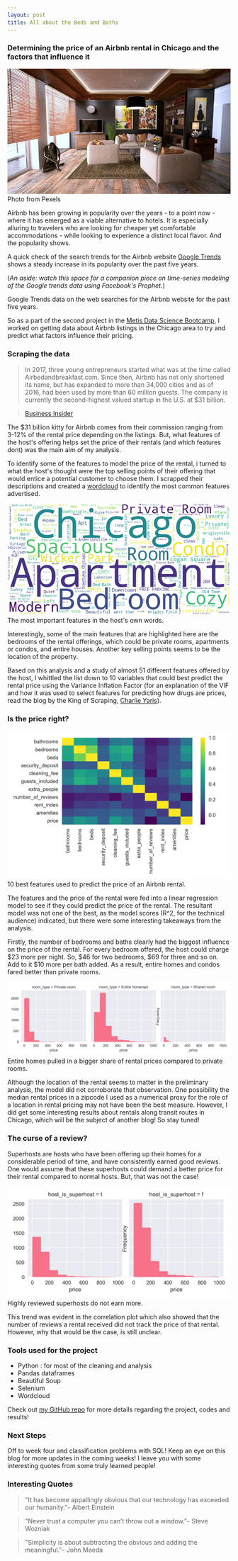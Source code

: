 ```yaml
---
layout: post
title: All about the Beds and Baths
---
```

### Determining the price of an Airbnb rental in Chicago and the factors that influence it
![Airbnb](/images/blog3/pexels-photo-276724.jpeg)
Photo from Pexels

Airbnb has been growing in popularity over the years - to a point now - where it has emerged as a viable alternative to hotels. It is especially alluring to travelers who are looking for cheaper yet comfortable accommodations - while looking to experience a distinct local flavor. And the popularity shows.

A quick check of the search trends for the Airbnb website [Google Trends](https://trends.google.com/trends/?geo=US) shows a steady increase in its popularity over the past five years.

(*An aside: watch this space for a companion piece on time-series modeling of the Google trends data using Facebook's Prophet.*)

<script type="text/javascript" src="https://ssl.gstatic.com/trends_nrtr/1544_RC05/embed_loader.js"></script> <script type="text/javascript"> trends.embed.renderExploreWidget("TIMESERIES", {"comparisonItem":[{"keyword":"/m/0svqyn7","geo":"US","time":"today 5-y"},{"keyword":"/m/025ypk","geo":"US","time":"today 5-y"}],"category":0,"property":""}, {"exploreQuery":"date=today%205-y&geo=US&q=%2Fm%2F0svqyn7,%2Fm%2F025ypk","guestPath":"https://trends.google.com:443/trends/embed/"}); </script>
Google Trends data on the web searches for the Airbnb website for the past five years.

So as a part of the second project in the [Metis Data Science Bootcamp](https://www.thisismetis.com/data-science-bootcamps?gclid=EAIaIQobChMI49W6ofuJ3gIVFY7ICh3aFg4QEAAYASAAEgJsevD_BwE), I worked on getting data about Airbnb listings in the Chicago area to try and predict what factors influence their pricing.

### Scraping the data

>In 2017, three young entrepreneurs started what was at the time called Airbedandbreakfast.com. Since then, Airbnb has not only shortened its name, but has expanded to more than 34,000 cities and as of 2016, had been used by more than 60 million guests. The company is currently the second-highest valued startup in the U.S. at $31 billion.

>[Business Insider](https://www.businessinsider.com/brian-chesky-airbnb-ceo-life-story-photos-2017-7#along-with-a-third-cofounder-nathan-blecharczyk-gebbia-and-chesky-started-what-was-at-the-time-called-airbedandbreakfastcom-8)

The $31 billion kitty for Airbnb comes from their commission ranging from 3-12% of the rental price depending on the listings. But, what features of the host's offering helps set the price of their rentals (and which features dont) was the main aim of my analysis.

To identify some of the features to model the price of the rental, i turned to what the host's thought were the top selling points of their offering that would entice a potential customer to choose them. I scrapped their descriptions and created a [wordcloud](https://github.com/amueller/word_cloud) to identify the most common features advertised.

![wordcloud](images/blog3/name_wc.png)
The most important features in the host's own words.

Interestingly, some of the main features that are highlighted here are the bedrooms of the rental offerings, which could be private rooms, apartments or condos, and entire houses. Another key selling points seems to be the location of the property.

Based on this analysis and a study of almost 51 different features offered by the host, I whittled the list down to 10 variables that could best predict the rental price using the Variance Inflation Factor (for an explanation of the VIF and how it was used to select features for predicting how drugs are prices, read the blog by the King of Scraping, [Charlie Yaris](https://cyaris.github.io/)).

### Is the price right?

![correlation plot](images/blog3/correlation_plot.png)
10 best features used to predict the price of an Airbnb rental.

The features and the price of the rental were fed into a linear regression model to see if they could predict the price of the rental. The resultant model was not one of the best, as the model scores (R^2, for the technical audience) indicated, but there were some interesting takeaways from the analysis.

Firstly, the number of bedrooms and baths clearly had the biggest influence on the price of the rental. For every bedroom offered, the host could charge $23 more per night. So, $46 for two bedrooms, $69 for three and so on. Add to it $10 more per bath added. As a result, entire homes and condos fared better than private rooms.

![beds and baths](images/blog3/room_type_price.png)
Entire homes pulled in a bigger share of rental prices compared to private rooms.

Although the location of the rental seems to matter in the preliminary analysis, the model did not corroborate that observation. One possibility the median rental prices in a zipcode I used as a numerical proxy for the role of a location in rental pricing may not have been the best measure. However, I did get some interesting results about rentals along transit routes in Chicago, which will be the subject of another blog! So stay tuned!

### The curse of a review?

Superhosts are hosts who have been offering up their homes for a considerable period of time, and have consistently earned good reviews. One would assume that these superhosts could demand a better price for their rental compared to normal hosts. But, that was not the case!

![superhost](images/blog3/superhost_price.png)
Highly reviewed superhosts do not earn more.

This trend was evident in the correlation plot which also showed that the number of reviews a rental received did not track the price of that rental. However, why that would be the case, is still unclear.

### Tools used for the project

* Python : for most of the cleaning and analysis
* Pandas dataframes
* Beautiful Soup
* Selenium
* Wordcloud

Check out [my GitHub repo]() for more details regarding the project, codes and results!

### Next Steps

Off to week four and classification problems with SQL! Keep an eye on this blog for more updates in the coming weeks! I leave you with some interesting quotes from some truly learned people!

### Interesting Quotes

>"It has become appallingly obvious that our technology has exceeded our humanity."- Albert Einstein

>"Never trust a computer you can’t throw out a window."- Steve Wozniak

>"Simplicity is about subtracting the obvious and adding the meaningful."- John Maeda

